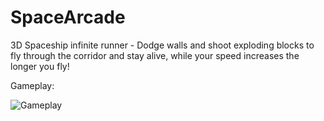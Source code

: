 # SpaceArcade
3D Spaceship infinite runner - Dodge walls and shoot exploding blocks to fly through the corridor and stay alive, 
while your speed increases the longer you fly!

Gameplay:

<img src="img/gameplay.gif" alt="Gameplay"/>
